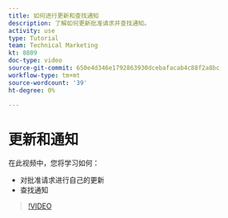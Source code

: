 ```yaml
---
title: 如何进行更新和查找通知
description: 了解如何更新批准请求并查找通知。
activity: use
type: Tutorial
team: Technical Marketing
kt: 8809
doc-type: video
source-git-commit: 650e4d346e1792863930dcebafacab4c88f2a8bc
workflow-type: tm+mt
source-wordcount: '39'
ht-degree: 0%

---
```


# 更新和通知

在此视频中，您将学习如何：

* 对批准请求进行自己的更新
* 查找通知

>[!VIDEO](https://video.tv.adobe.com/v/335109/?quality=12&learn=on)

<!---
learn more URLS
Tag others on updates
Update work
--->

